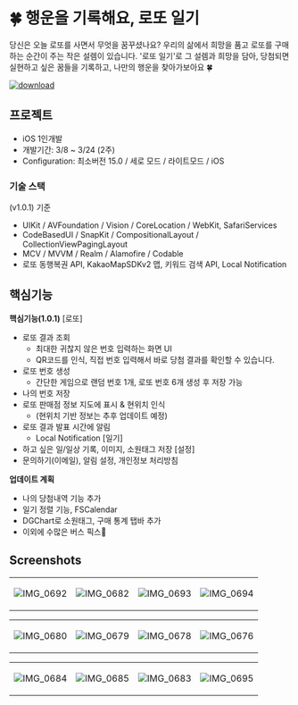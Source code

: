 # 🍀 행운을 기록해요, 로또 일기

당신은 오늘 로또를 사면서 무엇을 꿈꾸셨나요?
우리의 삶에서 희망을 품고 로또를 구매하는 순간이 주는 작은 설렘이 있습니다.
'로또 일기'로 그 설렘과 희망을 담아, 당첨되면 실현하고 싶은 꿈들을 기록하고, 나만의 행운을 찾아가보아요 🍀

[![download](https://github.com/MADElinessss/LottoDiary/assets/88757043/4525bb83-201e-4440-97f0-4b7cc3d8e666)](https://apps.apple.com/kr/app/lottodiary/id6479727804)


## 프로젝트
- iOS 1인개발
- 개발기간: 3/8 ~ 3/24 (2주)
- Configuration: 최소버전 15.0 / 세로 모드 / 라이트모드 / iOS

### 기술 스택

(v1.0.1) 기준
- UIKit / AVFoundation / Vision / CoreLocation / WebKit, SafariServices
- CodeBasedUI / SnapKit / CompositionalLayout / CollectionViewPagingLayout
- MCV / MVVM / Realm / Alamofire / Codable
- 로또 동행복권 API, KakaoMapSDKv2 맵, 키워드 검색 API, Local Notification

## 핵심기능
**핵심기능(1.0.1)**
[로또]
* 로또 결과 조회
    * 최대한 귀찮지 않은 번호 입력하는 화면 UI
    * QR코드를 인식, 직접 번호 입력해서 바로 당첨 결과를 확인할 수 있습니다.
* 로또 번호 생성
    * 간단한 게임으로 랜덤 번호 1개, 로또 번호 6개 생성 후 저장 가능
* 나의 번호 저장
* 로또 판매점 정보 지도에 표시 & 현위치 인식
    * (현위치 기반 정보는 추후 업데이트 예정)
* 로또 결과 발표 시간에 알림
    * Local Notification
[일기]
* 하고 싶은 일/일상 기록, 이미지, 소원태그 저장
[설정]
* 문의하기(이메일), 알림 설정, 개인정보 처리방침

**업데이트 계획**
* 나의 당첨내역 기능 추가
* 일기 정렬 기능, FSCalendar
* DGChart로 소원태그, 구매 통계 탭바 추가
* 이외에 수많은 버스 픽스🐛


## Screenshots
<table>
<tr>
<td>
    
![IMG_0692](https://github.com/MADElinessss/LottoDiary/assets/88757043/9b84ff19-cc47-4c87-9a01-ab0082b9aa45)

</td>
<td>

![IMG_0682](https://github.com/MADElinessss/LottoDiary/assets/88757043/9af2fe98-dd4c-43ea-901a-68ffe0a7198c)


</td>
<td>

![IMG_0693](https://github.com/MADElinessss/LottoDiary/assets/88757043/959fc8e3-a232-4593-9aed-6e3da4d19f72)

</td>
<td>

![IMG_0694](https://github.com/MADElinessss/LottoDiary/assets/88757043/d5d750df-8a15-4130-806e-c1bf82342c63)


</td>
</tr>
</table>


<table>
<tr>
<td>

![IMG_0680](https://github.com/MADElinessss/LottoDiary/assets/88757043/1c0da724-c90b-45c0-a1ea-f0827e4d0f6b)


</td>
<td>

![IMG_0679](https://github.com/MADElinessss/LottoDiary/assets/88757043/9a6940c9-3764-44dd-ad60-cc6dbe2ff8d9)


</td>
<td>

![IMG_0678](https://github.com/MADElinessss/LottoDiary/assets/88757043/319c1199-0fa4-43b5-94af-cf8eae691cd0)


</td>
<td>

![IMG_0676](https://github.com/MADElinessss/LottoDiary/assets/88757043/1ec69463-5015-4f63-96b6-6ea5c0a096ad)


</td>
</tr>
</table>

<table>
<tr>
<td>

![IMG_0684](https://github.com/MADElinessss/LottoDiary/assets/88757043/6658649a-e2cd-4394-b871-4d09726a57a0)

</td>
<td>

![IMG_0685](https://github.com/MADElinessss/LottoDiary/assets/88757043/c471d46c-c714-44f6-8d72-951643f893d5)


</td>
<td>

![IMG_0683](https://github.com/MADElinessss/LottoDiary/assets/88757043/64d8b218-ae9b-4a10-93d8-767d71d7e215)


</td>
<td>


![IMG_0695](https://github.com/MADElinessss/LottoDiary/assets/88757043/d8103713-435a-44c0-84a2-1c298de3f63a)


</td>
</tr>
</table>
